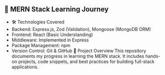

## 🚀 MERN Stack Learning Journey
* 🛠 Technologies Covered
* Backend: Express.js, Zod (Validation), Mongoose (MongoDB ORM)
* Frontend: React (Basic Understanding)
* Middleware: Implemented in Express
* Package Management: npm
* Version Control: Git & GitHub
📌 Project Overview
This repository documents my progress in learning the MERN stack. It includes hands-on projects, code snippets, and best practices for building full-stack applications.

